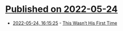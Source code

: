 # [Published on 2022-05-24](index.md)

* [2022-05-24, 16:15:25](https://news.ycombinator.com/item?id=31493987) - [This Wasn’t His First Time](https://magazine.atavist.com/a-crime-beyond-belief-vallejo-kidnapping-gone-girl-hoax/)
